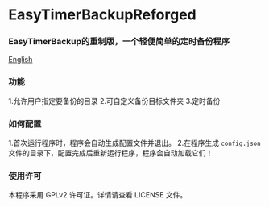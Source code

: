 # EasyTimerBackupReforged

### EasyTimerBackup的重制版，一个轻便简单的定时备份程序

[English](https://github.com/SleepingCui/EasiTimerBackupReforged/blob/master/README.md)

### 功能

  1.允许用户指定要备份的目录
  2.可自定义备份目标文件夹
  3.定时备份

### 如何配置

  1.首次运行程序时，程序会自动生成配置文件并退出。
  2.在程序生成 `config.json` 文件的目录下，配置完成后重新运行程序，程序会自动加载它们！

### 使用许可

本程序采用 GPLv2 许可证。详情请查看 LICENSE 文件。


